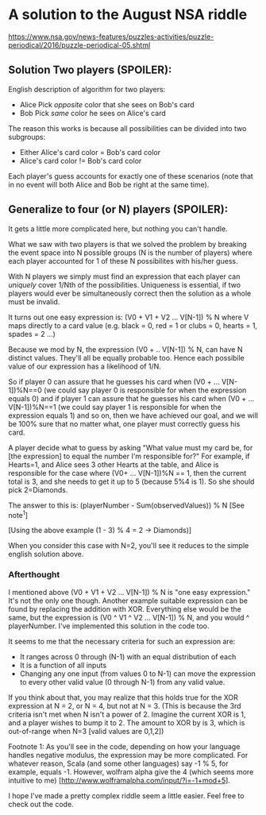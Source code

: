 # A solution to the August NSA riddle

https://www.nsa.gov/news-features/puzzles-activities/puzzle-periodical/2016/puzzle-periodical-05.shtml



## Solution Two players (SPOILER):

English description of algorithm for two players:
- Alice  Pick _opposite_ color that she sees on Bob's card
- Bob    Pick _same_ color he sees on Alice's card

The reason this works is because all possibilities can be divided into two subgroups:
- Either Alice's card color = Bob's card color
- Alice's card color != Bob's card color

Each player's guess accounts for exactly one of these scenarios (note that in no event will both Alice and Bob be right at the same time).


## Generalize to four (or N) players (SPOILER):

It gets a little more complicated here, but nothing you can't handle.

What we saw with two players is that we solved the problem by breaking the event space into N possible groups (N is the number of players) where each player accounted for 1 of these N possibilites with his/her guess.

With N players we simply must find an expression that each player can *uniquely* cover 1/Nth of the possibilities. Uniqueness is essential, if two players would ever be simultaneously correct then the solution as a whole must be invalid.

It turns out one easy expression is: (V0 + V1 + V2 ... V[N-1]) % N where V maps directly to a card value (e.g. black = 0, red = 1 or clubs = 0, hearts = 1, spades = 2 ...)

Because we mod by N, the expression (V0 + .. V[N-1]) % N, can have N distinct values. They'll all be equally probable too. Hence each possibile value of our expression has a likelihood of 1/N.

So if player 0 can assure that he guesses his card when (V0 + ... V[N-1])%N==0 (we could say player 0 is responsible for when the expression equals 0)
and if player 1 can assure that he guesses his card when (V0 + ... V[N-1])%N==1 (we could say player 1 is responsible for when the expression equals 1)
and so on, then we have achieved our goal, and we will be 100% sure that no matter what, one player must correctly guess his card.

A player decide what to guess by asking "What value must my card be, for [the expression] to equal the number I'm responsible for?" For example, if Hearts=1, and Alice sees 3 other Hearts at the table, and Alice is responsible for the case where (V0+ ... V[N-1])%N == 1, then the current total is 3, and she needs to get it up to 5 (because 5%4 is 1). So she should pick 2=Diamonds.

The answer to this is: (playerNumber - Sum(observedValues)) % N   [See note<sup>1</sup>]

[Using the above example (1 - 3) % 4 = 2 -> Diamonds)]

When you consider this case with N=2, you'll see it reduces to the simple english solution above.

### Afterthought

I mentioned above (V0 + V1 + V2 ... V[N-1]) % N  is "one easy expression." It's not the only one though. Another example
suitable expression can be found by replacing the addition with XOR. Everything else would be the same, but the expression
is (V0 ^ V1 ^ V2 ... V[N-1]) % N, and you would ^ playerNumber. I've implemented this solution in the code too.

It seems to me that the necessary criteria for such an expression are:
- It ranges across 0 through (N-1) with an equal distribution of each
- It is a function of all inputs
- Changing any one input (from values 0 to N-1) can move the expression to every other valid value (0 through N-1) from any valid value.

If you think about that, you may realize that this holds true for the XOR expression at N = 2, or N = 4, but not at N = 3.
(This is because the 3rd criteria isn't met when N isn't a power of 2. Imagine the current XOR is 1, and a player wishes to bump it to 2. The amount to XOR by is 3, which is out-of-range when N=3 [valid values are 0,1,2])

Footnote 1: As you'll see in the code, depending on how your language handles negative modulus, the expression may be more complicated. For whatever reason, Scala (and some other languages) say -1 % 5, for example, equals -1. However, wolfram alpha give the 4 (which seems more intuitive to me) [http://www.wolframalpha.com/input/?i=-1+mod+5].


I hope I've made a pretty complex riddle seem a little easier. Feel free to check out the code.

